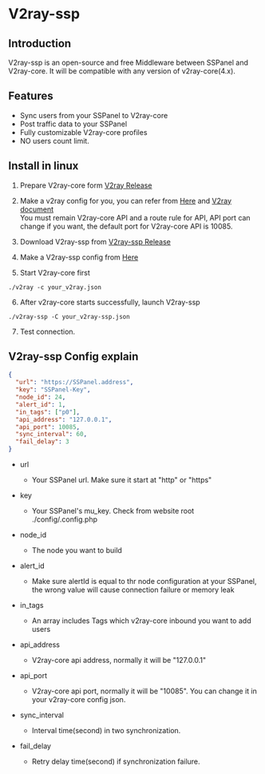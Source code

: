 # V2ray-ssp 
## Introduction
V2ray-ssp is an open-source and free Middleware between SSPanel and V2ray-core. It will be compatible with any version of v2ray-core(4.x).
## Features
* Sync users from your SSPanel to V2ray-core
* Post traffic data to your SSPanel
* Fully customizable V2ray-core profiles
* NO users count limit.
## Install in linux
1. Prepare V2ray-core form [V2ray Release](https://github.com/v2fly/v2ray-core/releases)
2. Make a v2ray config for you, you can refer from [Here](https://github.com/crossfw/V2ray-ssp/blob/master/example/v2ray-core_json/Single.json) and [V2ray document](https://www.v2ray.com/) <br>
You must remain V2ray-core API and a route rule for API, API port can change if you want, the default port for V2ray-core API is 10085.
   
3. Download V2ray-ssp from [V2ray-ssp Release](https://github.com/crossfw/V2ray-ssp/releases)
4. Make a V2ray-ssp config from [Here](https://github.com/crossfw/V2ray-ssp/blob/master/example/v2rayssp_json/example.json) <br>
5. Start V2ray-core first
```shell
./v2ray -c your_v2ray.json
```
6. After v2ray-core starts successfully, launch V2ray-ssp
```shell
./v2ray-ssp -C your_v2ray-ssp.json
```
7. Test connection.

## V2ray-ssp Config explain
```json
{
  "url": "https://SSPanel.address",
  "key": "SSPanel-Key",
  "node_id": 24,
  "alert_id": 1,
  "in_tags": ["p0"],
  "api_address": "127.0.0.1",
  "api_port": 10085,
  "sync_interval": 60,
  "fail_delay": 3
}

```

- url
    - Your SSPanel url. Make sure it start at "http" or "https"
    
- key
    - Your SSPanel's mu_key. Check from website root ./config/.config.php
    
- node_id
    - The node you want to build
    
- alert_id
    - Make sure alertId is equal to thr node configuration at your SSPanel, the wrong value will cause connection failure or memory leak
    
- in_tags
    - An array includes Tags which v2ray-core inbound you want to add users
    
- api_address
    - V2ray-core api address, normally it will be "127.0.0.1"
    
- api_port
    - V2ray-core api port, normally it will be "10085". You can change it in your v2ray-core config json.
    
- sync_interval
    - Interval time(second) in two synchronization.
    
- fail_delay
    - Retry delay time(second) if synchronization failure.
